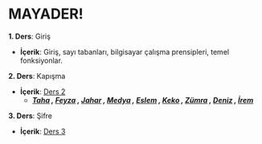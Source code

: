 # MAYADER!

**1. Ders**:  Giriş


  - **İçerik**: Giriş, sayı tabanları, bilgisayar çalışma prensipleri, temel fonksiyonlar.
  
  
**2. Ders**:  Kapışma


  - **İçerik**: [Ders 2](https://github.com/okudan/clash)
	- ***[Taha](https://gunaydintaha.github.io/me/) , [Feyza](https://fenuu.github.io/me/) , [Jahar](https://jahar11.github.io/me/) , [Medya](https://medyaacar.github.io/me/) , [Eslem](https://eselmsenavarank.github.io/varank/) , [Keko](https://silaazgin.github.io/me/) , [Zümra](https://zzumra.github.io/me/) , [Deniz](https://gdenizk.github.io/me/) , [İrem](https://irem1234.github.io/me/)***

**3. Ders**:  Şifre


  - **İçerik**: [Ders 3](https://github.com/okudan/crypt)